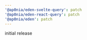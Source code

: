 ```yaml
---
'@ap0nia/eden-svelte-query': patch
'@ap0nia/eden-react-query': patch
'@ap0nia/eden': patch
---
```


initial release
